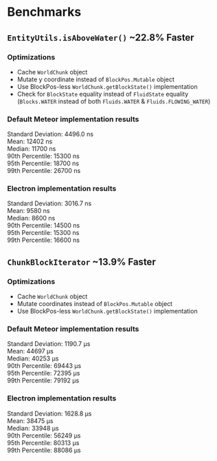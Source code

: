 # Benchmarks

## `EntityUtils.isAboveWater()` ~22.8% Faster

### Optimizations
- Cache `WorldChunk` object
- Mutate y coordinate instead of `BlockPos.Mutable` object
- Use BlockPos-less `WorldChunk.getBlockState()` implementation
- Check for `BlockState` equality instead of `FluidState` equality (`Blocks.WATER` instead of both `Fluids.WATER` & `Fluids.FLOWING_WATER`)

### Default Meteor implementation results
Standard Deviation: 4496.0 ns  
Mean: 12402 ns  
Median: 11700 ns  
90th Percentile: 15300 ns  
95th Percentile: 18700 ns  
99th Percentile: 26700 ns  

### Electron implementation results
Standard Deviation: 3016.7 ns  
Mean: 9580 ns  
Median: 8600 ns  
90th Percentile: 14500 ns  
95th Percentile: 15300 ns  
99th Percentile: 16600 ns  

## `ChunkBlockIterator` ~13.9% Faster

### Optimizations
- Cache `WorldChunk` object
- Mutate coordinates instead of `BlockPos.Mutable` object
- Use BlockPos-less `WorldChunk.getBlockState()` implementation

### Default Meteor implementation results
Standard Deviation: 1190.7 μs  
Mean: 44697 μs  
Median: 40253 μs  
90th Percentile: 69443 μs  
95th Percentile: 72395 μs  
99th Percentile: 79192 μs

### Electron implementation results
Standard Deviation: 1628.8 μs  
Mean: 38475 μs  
Median: 33948 μs  
90th Percentile: 56249 μs  
95th Percentile: 80313 μs  
99th Percentile: 88086 μs  
